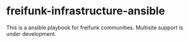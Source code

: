 # freifunk-infrastructure-ansible

This is a ansible playbook for freifunk communities. Multisite support is under development.